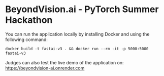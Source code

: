 # BeyondVision.ai - PyTorch Summer Hackathon

You can run the application locally by installing Docker and using the following command:

```
docker build -t fastai-v3 . && docker run --rm -it -p 5000:5000 fastai-v3
```

Judges can also test the live demo of the application on: https://beyondvision-ai.onrender.com
